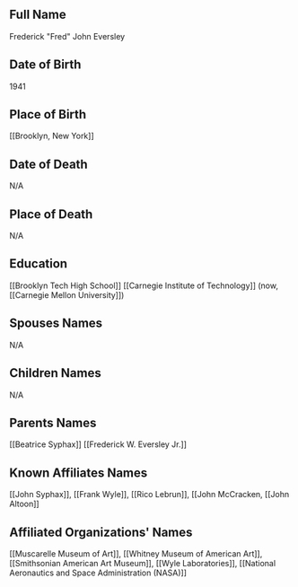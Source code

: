 ## Full Name
Frederick "Fred" John Eversley

## Date of Birth
1941

## Place of Birth
[[Brooklyn, New York]]

## Date of Death
N/A

## Place of Death
N/A

## Education
[[Brooklyn Tech High School]]
[[Carnegie Institute of Technology]] (now, [[Carnegie Mellon University]])

## Spouses Names
N/A

## Children Names
N/A

## Parents Names
[[Beatrice Syphax]]
[[Frederick W. Eversley Jr.]]

## Known Affiliates Names
[[John Syphax]], [[Frank Wyle]], [[Rico Lebrun]], [[John McCracken, [[John Altoon]]

## Affiliated Organizations' Names
[[Muscarelle Museum of Art]], [[Whitney Museum of American Art]], [[Smithsonian American Art Museum]], [[Wyle Laboratories]], [[National Aeronautics and Space Administration (NASA)]]

